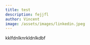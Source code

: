 ```yaml
---
title: test
description: fejjfl
author: Vincent
image: /assets/images/linkedin.jpeg
---
```

kklfdnlknrkldnlkdbf
